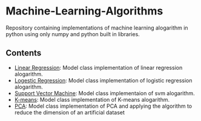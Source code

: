 # Machine-Learning-Algorithms
Repository containing implementations of machine learning alogarithm in python using only numpy and python built in libraries.

## Contents
  - [Linear Regression](https://github.com/Abd-elr4hman/Machine-Learning-alogarithms/blob/main/LinearRegression.ipynb): Model class implementation of linear regression alogarithm.
  - [Logestic Regression](https://github.com/Abd-elr4hman/Machine-Learning-alogarithms/blob/main/LogisticRegression.ipynb): Model class implementation of logistic regression alogarithm.
  - [Support Vector Machine](https://github.com/Abd-elr4hman/Machine-Learning-alogarithms/blob/main/SVM.ipynb): Model class implementaion of svm alogarithm.
  - [K-means](https://github.com/Abd-elr4hman/Machine-Learning-alogarithms/blob/main/K_means.ipynb): Model class implementation of K-means alogarithm.
  - [PCA](https://github.com/Abd-elr4hman/Machine-Learning-Algorithms/blob/main/PCA.ipynb): Model class implementation of PCA and applying the algorithm to reduce the dimension of an artificial dataset 
